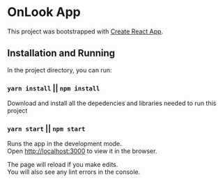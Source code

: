 # OnLook App

This project was bootstrapped with [Create React App](https://github.com/facebook/create-react-app).

## Installation and Running

In the project directory, you can run:

### `yarn install` || `npm install`

Download and install all the depedencies and libraries needed to run this project

### `yarn start` || `npm start`

Runs the app in the development mode.\
Open [http://localhost:3000](http://localhost:3000) to view it in the browser.

The page will reload if you make edits.\
You will also see any lint errors in the console.